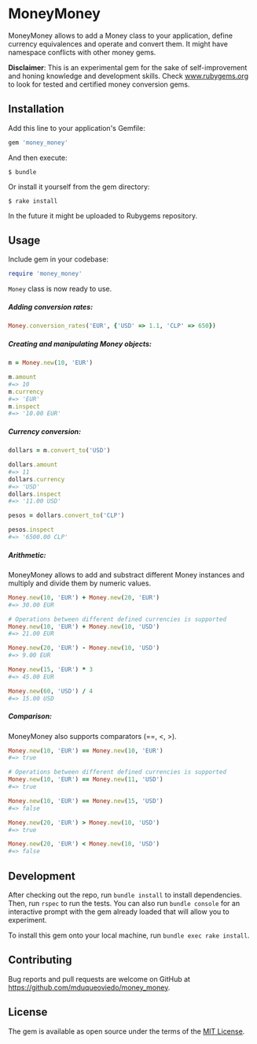 # MoneyMoney

MoneyMoney allows to add a Money class to your application, define currency equivalences and operate and convert them.
It might have namespace conflicts with other money gems.

**Disclaimer**: This is an experimental gem for the sake of self-improvement and honing knowledge and development skills. Check www.rubygems.org to look for tested and certified money conversion gems.

## Installation

Add this line to your application's Gemfile:

```ruby
gem 'money_money'
```

And then execute:

    $ bundle

Or install it yourself from the gem directory:

    $ rake install

In the future it might be uploaded to Rubygems repository.

## Usage

Include gem in your codebase:

```ruby
require 'money_money'
```

`Money` class is now ready to use.


##### Adding conversion rates:

```ruby
Money.conversion_rates('EUR', {'USD' => 1.1, 'CLP' => 650})
```

##### Creating and manipulating Money objects:

```ruby
m = Money.new(10, 'EUR')

m.amount    
#=> 10
m.currency  
#=> 'EUR'
m.inspect   
#=> '10.00 EUR'
```

##### Currency conversion:

```ruby
dollars = m.convert_to('USD')

dollars.amount    
#=> 11
dollars.currency  
#=> 'USD'
dollars.inspect   
#=> '11.00 USD'

pesos = dollars.convert_to('CLP')

pesos.inspect
#=> '6500.00 CLP'
```

##### Arithmetic:

MoneyMoney allows to add and substract different Money instances and multiply and divide them by numeric values.

```ruby
Money.new(10, 'EUR') + Money.new(20, 'EUR')
#=> 30.00 EUR

# Operations between different defined currencies is supported
Money.new(10, 'EUR') + Money.new(10, 'USD')
#=> 21.00 EUR

Money.new(20, 'EUR') - Money.new(10, 'USD')
#=> 9.00 EUR

Money.new(15, 'EUR') * 3
#=> 45.00 EUR

Money.new(60, 'USD') / 4
#=> 15.00 USD
```

##### Comparison:

MoneyMoney also supports comparators (==, <, >).

```ruby
Money.new(10, 'EUR') == Money.new(10, 'EUR')
#=> true

# Operations between different defined currencies is supported
Money.new(10, 'EUR') == Money.new(11, 'USD')
#=> true

Money.new(10, 'EUR') == Money.new(15, 'USD')
#=> false

Money.new(20, 'EUR') > Money.new(10, 'USD')
#=> true

Money.new(20, 'EUR') < Money.new(10, 'USD')
#=> false
```

## Development

After checking out the repo, run `bundle install` to install dependencies. Then, run `rspec` to run the tests. You can also run `bundle console` for an interactive prompt with the gem already loaded that will allow you to experiment.

To install this gem onto your local machine, run `bundle exec rake install`.

## Contributing

Bug reports and pull requests are welcome on GitHub at https://github.com/mduqueoviedo/money_money.

## License

The gem is available as open source under the terms of the [MIT License](http://opensource.org/licenses/MIT).

